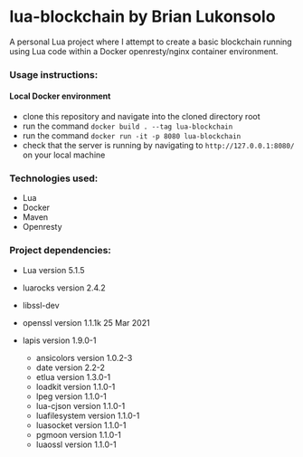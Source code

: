 # lua-blockchain by Brian Lukonsolo
 A personal Lua project where I attempt to create a basic blockchain running using Lua code within a Docker openresty/nginx container environment.
 
### Usage instructions:
 
 #### Local Docker environment
 - clone this repository and navigate into the cloned directory root
 - run the command `docker build . --tag lua-blockchain`
 - run the command `docker run -it -p 8080 lua-blockchain`
 - check that the server is running by navigating to `http://127.0.0.1:8080/` on your local machine
 
### Technologies used:
 
 - Lua
 - Docker
 - Maven
 - Openresty

### Project dependencies:

 - Lua version 5.1.5
 - luarocks version 2.4.2
 - libssl-dev
 - openssl version 1.1.1k 25 Mar 2021
 
 - lapis version 1.9.0-1
    - ansicolors    version 1.0.2-3
    - date          version 2.2-2
    - etlua         version 1.3.0-1
    - loadkit       version 1.1.0-1
    - lpeg          version 1.1.0-1
    - lua-cjson     version 1.1.0-1
    - luafilesystem version 1.1.0-1
    - luasocket     version 1.1.0-1
    - pgmoon        version 1.1.0-1
    - luaossl       version 1.1.0-1


